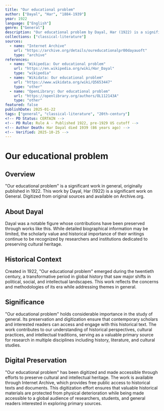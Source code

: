 ```yaml
---
title: "Our educational problem"
author: ["Dayal", "Har", "1884-1939"]
year: 1922
language: ["English"]
genre: ["General"]
description: "Our educational problem by Dayal, Har (1922) is a significant work on General. Digitized from original sources and available on Archive.org."
collections: ["classical-literature"]
sources:
  - name: "Internet Archive"
    url: "https://archive.org/details/oureducationalpr00dayauoft"
    type: "archive"
references:
  - name: "Wikipedia: Our educational problem"
    url: "https://en.wikipedia.org/wiki/Har_Dayal"
    type: "wikipedia"
  - name: "Wikidata: Our educational problem"
    url: "https://www.wikidata.org/wiki/Q5653447"
    type: "other"
  - name: "OpenLibrary: Our educational problem"
    url: "https://openlibrary.org/authors/OL112143A"
    type: "other"
featured: false
publishDate: 2025-01-22
tags: ["general", "classical-literature", "20th-century"]
<!-- PD Status: CERTAIN -->
<!-- PD Rule: Rule A - Published 1922, pre-1929 US cutoff -->
<!-- Author Death: Har Dayal died 1939 (86 years ago) -->
<!-- Verified: 2025-10-25 -->
---
```


# Our educational problem

## Overview

"Our educational problem" is a significant work in general, originally published in 1922. This work by Dayal, Har (1922) is a significant work on General. Digitized from original sources and available on Archive.org.

## About Dayal

Dayal was a notable figure whose contributions have been preserved through works like this. While detailed biographical information may be limited, the scholarly value and historical importance of their writings continue to be recognized by researchers and institutions dedicated to preserving cultural heritage.

## Historical Context

Created in 1922, "Our educational problem" emerged during the twentieth century, a transformative period in global history that saw major shifts in political, social, and intellectual landscapes. This work reflects the concerns and methodologies of its era while addressing themes in general.

## Significance

"Our educational problem" holds considerable importance in the study of general. Its preservation and digitization ensure that contemporary scholars and interested readers can access and engage with this historical text. The work contributes to our understanding of historical perspectives, cultural practices, and intellectual traditions, serving as a valuable primary source for research in multiple disciplines including history, literature, and cultural studies.

## Digital Preservation

"Our educational problem" has been digitized and made accessible through efforts to preserve cultural and intellectual heritage. The work is available through Internet Archive, which provides free public access to historical texts and documents. This digitization effort ensures that valuable historical materials are protected from physical deterioration while being made accessible to a global audience of researchers, students, and general readers interested in exploring primary sources.
